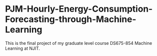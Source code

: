 # PJM-Hourly-Energy-Consumption-Forecasting-through-Machine-Learning
This is the final project of my graduate level course DS675-854 Machine Learning at NJIT.
